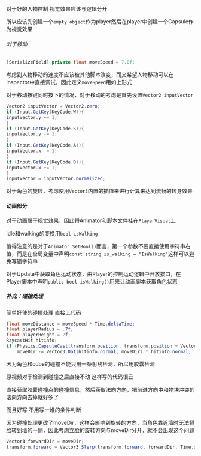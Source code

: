 对于好的人物控制 视觉效果应该与逻辑分开

所以应该先创建一个`empty object`作为player然后在player中创建一个Capsule作为视觉效果

###### 对于移动

```c#
[SerializeField] private float moveSpeed = 7.0f;
```

考虑到人物移动的速度不应该被其他脚本改变，而又希望人物移动可以在inspector中直接调试，因此定义`moveSpeed`用如上形式

对于移动按键同时按下的情况，对于移动的考虑是首先设置`Vector2 inputVector`

```c#
Vector2 inputVector = Vector2.zero;
if (Input.GetKey(KeyCode.W)){
inputVector.y += 1;
}
if (Input.GetKey(KeyCode.S)){
inputVector.y -= 1;
}
if (Input.GetKey(KeyCode.A)){
inputVector.x -= 1;
}
if (Input.GetKey(KeyCode.D)){
inputVector.x += 1;
}
inputVector = inputVector.normalized;
```

对于角色的旋转，考虑使用`Vector3`内置的插值来进行计算来达到流畅的转身效果



#### 动画部分

对于动画属于视觉效果，因此将Animator和脚本文件挂在`PlayerVisual`上

idle和walking的变换用`bool isWalking`

值得注意的是对于`Animator.SetBool()`而言，第一个参数不要直接使用字符串右值，而是在全局变量中声明`const string is_walking = "IsWalking"`这样可以避免写错字符串

对于Update中获取角色运动状态，由Player的控制运动逻辑中开放接口，在Player脚本中声明`public bool isWalking()`用来让动画脚本获取角色状态



##### 补充：碰撞处理

简单好使的碰撞处理 直接上代码

```c#
float moveDistance = moveSpeed * Time.deltaTime;
float playerRadius = .7f;
float playerHeight = 2f;
RaycastHit hitinfo;
if (Physics.CapsuleCast(transform.position, transform.position + Vector3.up * playerHeight, playerRadius, moveDir, out hitinfo, moveDistance)) 
	moveDir -= Vector3.Dot(hitinfo.normal, moveDir) * hitinfo.normal;
```

因为角色和cube的碰撞不能只用一条射线检测，所以用胶囊检测

原视频对于检测到碰撞之后直接不动 这样写的代码很丑

直接获取胶囊碰撞点的碰撞信息，然后获取法向方向，把前进方向中和物块冲突的法向方向去掉就好多了

而且好写 不用写一堆的条件判断



因为碰撞处理更改了moveDir，这样会影响到旋转的方向，当角色靠近墙时无法将脸转到墙的一侧，因此考虑立脸的旋转方向与moveDir分开，就不会出现这个问题

```c#
Vector3 forwardDir = moveDir;
transform.forward = Vector3.Slerp(transform.forward, forwardDir, Time.deltaTime * rotateSpeed);
```

